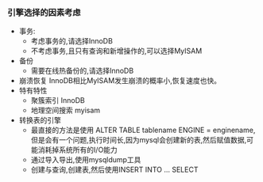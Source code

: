 ### 引擎选择的因素考虑

- 事务:
  - 考虑事务的,请选择InnoDB
  - 不考虑事务,且只有查询和新增操作的,可以选择MyISAM
- 备份
  - 需要在线热备份的,请选择InnoDB
- 崩溃恢复 InnoDB相比MyISAM发生崩溃的概率小,恢复速度也快。
- 特有特性
  - 聚簇索引 InnoDB
  - 地理空间搜索 myisam
- 转换表的引擎
  - 最直接的方法是使用 ALTER TABLE tablename ENGINE = enginename, 但是会有一个问题,执行时间长,因为mysql会创建新的表,然后赋值数据,可能消耗掉系统所有的I/O能力
  - 通过导入导出,使用mysqldump工具
  - 创建与查询,创建表,然后使用INSERT INTO ... SELECT